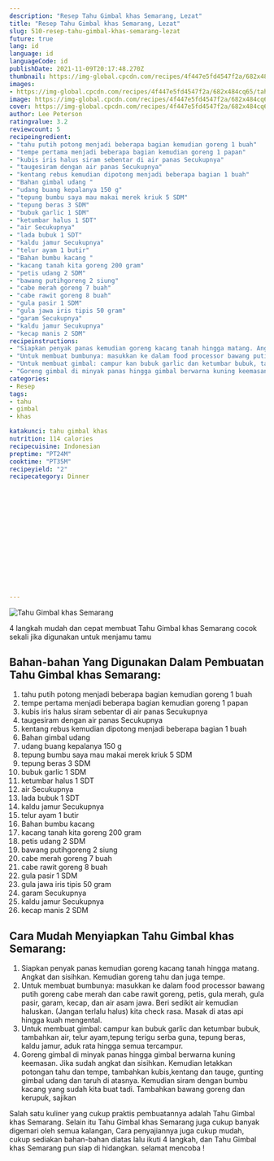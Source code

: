 ```yaml
---
description: "Resep Tahu Gimbal khas Semarang, Lezat"
title: "Resep Tahu Gimbal khas Semarang, Lezat"
slug: 510-resep-tahu-gimbal-khas-semarang-lezat
future: true
lang: id
language: id
languageCode: id
publishDate: 2021-11-09T20:17:48.270Z 
thumbnail: https://img-global.cpcdn.com/recipes/4f447e5fd4547f2a/682x484cq65/tahu-gimbal-khas-semarang-foto-resep-utama.webp
images:
- https://img-global.cpcdn.com/recipes/4f447e5fd4547f2a/682x484cq65/tahu-gimbal-khas-semarang-foto-resep-utama.webp
image: https://img-global.cpcdn.com/recipes/4f447e5fd4547f2a/682x484cq65/tahu-gimbal-khas-semarang-foto-resep-utama.webp
cover: https://img-global.cpcdn.com/recipes/4f447e5fd4547f2a/682x484cq65/tahu-gimbal-khas-semarang-foto-resep-utama.webp
author: Lee Peterson
ratingvalue: 3.2
reviewcount: 5
recipeingredient:
- "tahu putih potong menjadi beberapa bagian kemudian goreng 1 buah"
- "tempe pertama menjadi beberapa bagian kemudian goreng 1 papan"
- "kubis iris halus siram sebentar di air panas Secukupnya"
- "taugesiram dengan air panas Secukupnya"
- "kentang rebus kemudian dipotong menjadi beberapa bagian 1 buah"
- "Bahan gimbal udang "
- "udang buang kepalanya 150 g"
- "tepung bumbu saya mau makai merek kriuk 5 SDM"
- "tepung beras 3 SDM"
- "bubuk garlic 1 SDM"
- "ketumbar halus 1 SDT"
- "air Secukupnya"
- "lada bubuk 1 SDT"
- "kaldu jamur Secukupnya"
- "telur ayam 1 butir"
- "Bahan bumbu kacang "
- "kacang tanah kita goreng 200 gram"
- "petis udang 2 SDM"
- "bawang putihgoreng 2 siung"
- "cabe merah goreng 7 buah"
- "cabe rawit goreng 8 buah"
- "gula pasir 1 SDM"
- "gula jawa iris tipis 50 gram"
- "garam Secukupnya"
- "kaldu jamur Secukupnya"
- "kecap manis 2 SDM"
recipeinstructions:
- "Siapkan penyak panas kemudian goreng kacang tanah hingga matang. Angkat dan sisihkan. Kemudian goreng tahu dan juga tempe."
- "Untuk membuat bumbunya: masukkan ke dalam food processor bawang putih goreng cabe merah dan cabe rawit goreng, petis, gula merah, gula pasir, garam, kecap, dan air asam jawa. Beri sedikit air kemudian haluskan. (Jangan terlalu halus) kita check rasa. Masak di atas api hingga kuah mengental."
- "Untuk membuat gimbal: campur kan bubuk garlic dan ketumbar bubuk, tambahkan air, telur ayam,tepung terigu serba guna, tepung beras, kaldu jamur, aduk rata hingga semua tercampur."
- "Goreng gimbal di minyak panas hingga gimbal berwarna kuning keemasan. Jika sudah angkat dan sisihkan. Kemudian letakkan potongan tahu dan tempe, tambahkan kubis,kentang dan tauge, gunting gimbal udang dan taruh di atasnya. Kemudian siram dengan bumbu kacang yang sudah kita buat tadi. Tambahkan bawang goreng dan kerupuk, sajikan"
categories:
- Resep
tags:
- tahu
- gimbal
- khas

katakunci: tahu gimbal khas 
nutrition: 114 calories
recipecuisine: Indonesian
preptime: "PT24M"
cooktime: "PT35M"
recipeyield: "2"
recipecategory: Dinner


     
    
    
    
    
    
    
    
    
    
    
      
    
---
```



![Tahu Gimbal khas Semarang](https://img-global.cpcdn.com/recipes/4f447e5fd4547f2a/682x484cq65/tahu-gimbal-khas-semarang-foto-resep-utama.webp)

4 langkah mudah dan cepat membuat  Tahu Gimbal khas Semarang cocok sekali jika digunakan untuk menjamu tamu

<!--inarticleads1-->

## Bahan-bahan Yang Digunakan Dalam Pembuatan Tahu Gimbal khas Semarang:

1. tahu putih potong menjadi beberapa bagian kemudian goreng 1 buah
1. tempe pertama menjadi beberapa bagian kemudian goreng 1 papan
1. kubis iris halus siram sebentar di air panas Secukupnya
1. taugesiram dengan air panas Secukupnya
1. kentang rebus kemudian dipotong menjadi beberapa bagian 1 buah
1. Bahan gimbal udang 
1. udang buang kepalanya 150 g
1. tepung bumbu saya mau makai merek kriuk 5 SDM
1. tepung beras 3 SDM
1. bubuk garlic 1 SDM
1. ketumbar halus 1 SDT
1. air Secukupnya
1. lada bubuk 1 SDT
1. kaldu jamur Secukupnya
1. telur ayam 1 butir
1. Bahan bumbu kacang 
1. kacang tanah kita goreng 200 gram
1. petis udang 2 SDM
1. bawang putihgoreng 2 siung
1. cabe merah goreng 7 buah
1. cabe rawit goreng 8 buah
1. gula pasir 1 SDM
1. gula jawa iris tipis 50 gram
1. garam Secukupnya
1. kaldu jamur Secukupnya
1. kecap manis 2 SDM



<!--inarticleads2-->

## Cara Mudah Menyiapkan Tahu Gimbal khas Semarang:

1. Siapkan penyak panas kemudian goreng kacang tanah hingga matang. Angkat dan sisihkan. Kemudian goreng tahu dan juga tempe.
1. Untuk membuat bumbunya: masukkan ke dalam food processor bawang putih goreng cabe merah dan cabe rawit goreng, petis, gula merah, gula pasir, garam, kecap, dan air asam jawa. Beri sedikit air kemudian haluskan. (Jangan terlalu halus) kita check rasa. Masak di atas api hingga kuah mengental.
1. Untuk membuat gimbal: campur kan bubuk garlic dan ketumbar bubuk, tambahkan air, telur ayam,tepung terigu serba guna, tepung beras, kaldu jamur, aduk rata hingga semua tercampur.
1. Goreng gimbal di minyak panas hingga gimbal berwarna kuning keemasan. Jika sudah angkat dan sisihkan. Kemudian letakkan potongan tahu dan tempe, tambahkan kubis,kentang dan tauge, gunting gimbal udang dan taruh di atasnya. Kemudian siram dengan bumbu kacang yang sudah kita buat tadi. Tambahkan bawang goreng dan kerupuk, sajikan




Salah satu kuliner yang cukup praktis pembuatannya adalah  Tahu Gimbal khas Semarang. Selain itu  Tahu Gimbal khas Semarang  juga cukup banyak digemari oleh semua kalangan, Cara penyajiannya juga cukup mudah, cukup sediakan bahan-bahan diatas lalu ikuti 4 langkah, dan  Tahu Gimbal khas Semarang  pun siap di hidangkan. selamat mencoba !
